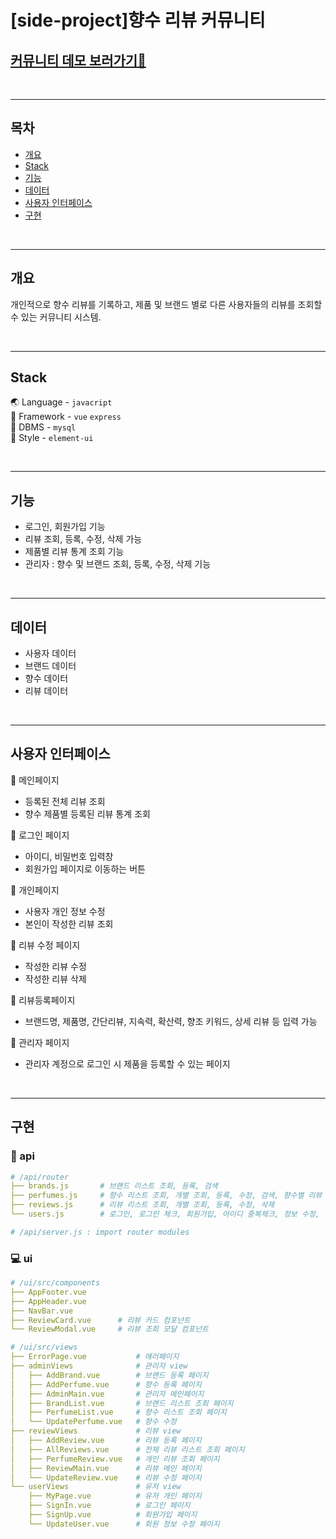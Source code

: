 # [side-project]향수 리뷰 커뮤니티
## [커뮤니티 데모 보러가기🚀](http://49.247.33.119)
<br/>

---
## 목차
- [개요](#개요)
- [Stack](#Stack)
- [기능](#)
- [데이터](#)
- [사용자 인터페이스](#)
- [구현](#구현)

<br/>

---
## 개요
개인적으로 향수 리뷰를 기록하고, 제품 및 브랜드 별로 다른 사용자들의 리뷰를 조회할 수 있는 커뮤니티 시스템.

<br/>

---
## Stack
🌏 Language - `javacript`  
🎈 Framework - `vue` `express`  
💾 DBMS - `mysql`  
🎀 Style - `element-ui`

<br/>

---
## 기능
- 로그인, 회원가입 기능
- 리뷰 조회, 등록, 수정, 삭제 가능
- 제품별 리뷰 통계 조회 기능
- 관리자 : 향수 및 브랜드 조회, 등록, 수정, 삭제 기능

<br/>

---
## 데이터
- 사용자 데이터
- 브랜드 데이터
- 향수 데이터
- 리뷰 데이터

<br/>

---
## 사용자 인터페이스
📄 메인페이지<br/>
- 등록된 전체 리뷰 조회
- 향수 제품별 등록된 리뷰 통계 조회

📄 로그인 페이지<br/>
- 아이디, 비밀번호 입력창
- 회원가입 페이지로 이동하는 버튼

📄 개인페이지<br/>
- 사용자 개인 정보 수정
- 본인이 작성한 리뷰 조회

📄 리뷰 수정 페이지<br/>
- 작성한 리뷰 수정
- 작성한 리뷰 삭제

📄 리뷰등록페이지<br/>
- 브랜드명, 제품명, 간단리뷰, 지속력, 확산력, 향조 키워드, 상세 리뷰 등 입력 가능

📄 관리자 페이지<br/>
- 관리자 계정으로 로그인 시 제품을 등록할 수 있는 페이지

<br/>

---
## 구현
### 🔨 api
```yaml
# /api/router
├── brands.js       # 브랜드 리스트 조회, 등록, 검색
├── perfumes.js     # 향수 리스트 조회, 개별 조회, 등록, 수정, 검색, 향수별 리뷰 통계 조회
├── reviews.js      # 리뷰 리스트 조회, 개별 조회, 등록, 수정, 삭제
└── users.js        # 로그인, 로그인 체크, 회원가입, 아이디 중복체크, 정보 수정, 유저별 리뷰 조회 

# /api/server.js : import router modules
```


### 💻 ui
```yaml
# /ui/src/components
├── AppFooter.vue
├── AppHeader.vue
├── NavBar.vue
├── ReviewCard.vue      # 리뷰 카드 컴포넌트
└── ReviewModal.vue     # 리뷰 조회 모달 컴포넌트

# /ui/src/views
├── ErrorPage.vue           # 에러페이지
├── adminViews              # 관리자 view
│   ├── AddBrand.vue        # 브랜드 등록 페이지
│   ├── AddPerfume.vue      # 향수 등록 페이지
│   ├── AdminMain.vue       # 관리자 메인페이지
│   ├── BrandList.vue       # 브랜드 리스트 조회 페이지
│   ├── PerfumeList.vue     # 향수 리스트 조회 페이지
│   └── UpdatePerfume.vue   # 향수 수정
├── reviewViews             # 리뷰 view
│   ├── AddReview.vue       # 리뷰 등록 페이지
│   ├── AllReviews.vue      # 전체 리뷰 리스트 조회 페이지
│   ├── PerfumeReview.vue   # 개인 리뷰 조회 페이지
│   ├── ReviewMain.vue      # 리뷰 메인 페이지
│   └── UpdateReview.vue    # 리뷰 수정 페이지
└── userViews               # 유저 view
    ├── MyPage.vue          # 유저 개인 페이지
    ├── SignIn.vue          # 로그인 페이지
    ├── SignUp.vue          # 회원가입 페이지
    └── UpdateUser.vue      # 회원 정보 수정 페이지
```